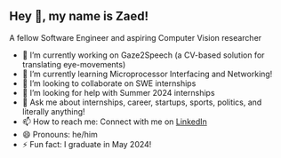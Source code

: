 ## Hey 👋, my name is Zaed!

A fellow Software Engineer and aspiring Computer Vision researcher

- 🔭 I’m currently working on Gaze2Speech (a CV-based solution for translating eye-movements)
- 🌱 I’m currently learning Microprocessor Interfacing and Networking!
- 👯 I’m looking to collaborate on SWE internships
- 🤔 I’m looking for help with Summer 2024 internships
- 💬 Ask me about internships, career, startups, sports, politics, and literally anything!
- 📫 How to reach me: Connect with me on [LinkedIn](https://www.linkedin.com/in/mohammad-zaed-iqbal-khan-658517230/)
- 😄 Pronouns: he/him
- ⚡ Fun fact: I graduate in May 2024!

